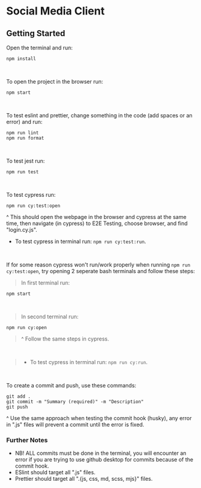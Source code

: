 # Social Media Client

## Getting Started

Open the terminal and run:
```
npm install
```
<br>

To open the project in the browser run:
```
npm start
```
<br>

To test eslint and prettier, change something in the code (add spaces or an error) and run:
```
npm run lint
npm run format
```
<br>

To test jest run:
```
npm run test
```
<br>

To test cypress run:
```
npm run cy:test:open
```
^ This should open the webpage in the browser and cypress at the same time, then navigate (in cypress) to E2E Testing, choose browser, and find "login.cy.js".
<br>

- To test cypress in terminal run: ```npm run cy:test:run```.
<br>

If for some reason cypress won't run/work properly when running ```npm run cy:test:open```, try opening 2 seperate bash terminals and follow these steps:
<br>

> In first terminal run:
```
npm start
```
<br>

> In second terminal run:
```
npm run cy:open
```
> ^ Follow the same steps in cypress.
<br>

> - To test cypress in terminal run: ```npm run cy:run```.

<br>

To create a commit and push, use these commands:
```
git add .
git commit -m "Summary (required)" -m "Description"
git push
```
^ Use the same approach when testing the commit hook (husky), any error in ".js" files will prevent a commit until the error is fixed.
<br>

### Further Notes
- NB! ALL commits must be done in the terminal, you will encounter an error if you are trying to use github desktop for commits because of the commit hook.
- ESlint should target all ".js" files.
- Prettier should target all ".{js, css, md, scss, mjs}" files.
